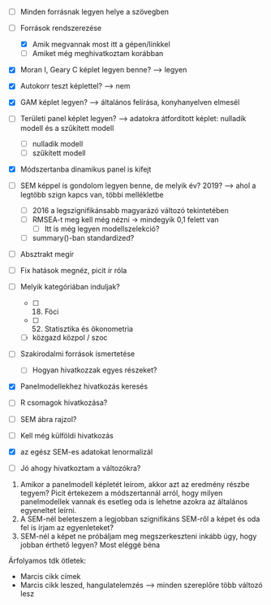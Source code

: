 - [ ] Minden forrásnak legyen helye a szövegben
- [ ] Források rendszerezése
	- [x] Amik megvannak most itt a gépen/linkkel
	- [ ] Amiket még meghivatkoztam korábban
- [x] Moran I, Geary C képlet legyen benne? --> legyen
- [x] Autokorr teszt képlettel? --> nem
- [x] GAM képlet legyen? --> általános felírása, konyhanyelven elmesél
- [ ] Területi panel képlet legyen? --> adatokra átfordított képlet: nulladik modell és a szűkített modell
	- [ ] nulladik modell
	- [ ] szűkített modell
- [x] Módszertanba dinamikus panel is kifejt
- [ ] SEM képpel is gondolom legyen benne, de melyik év? 2019? --> ahol a legtöbb szign kapcs van, többi mellékletbe
	- [ ] 2016 a legszignifikánsabb magyarázó változó tekintetében
	- [ ] RMSEA-t meg kell még nézni -> mindegyik 0,1 felett van
		- [ ] Itt is még legyen modellszelekció?
	- [ ] summary()-ban standardized?
- [ ] Absztrakt megír
- [ ] Fix hatások megnéz, picit ír róla
- [ ] Melyik kategóriában induljak?
	- [ ] 18. Föci
	- [ ] 52. Statisztika és ökonometria
	- [ ] közgazd közpol / szoc
- [ ] Szakirodalmi források ismertetése
	- [ ] Hogyan hivatkozzak egyes részeket?
- [x] Panelmodellekhez hivatkozás keresés
- [ ] R csomagok hivatkozása?
- [ ] SEM ábra rajzol?
- [ ] Kell még külföldi hivatkozás
- [x] az egész SEM-es adatokat lenormalizál
- [ ] Jó ahogy hivatkoztam a változókra?



1. Amikor a panelmodell képletét leírom, akkor azt az eredmény részbe tegyem? Picit értekezem a módszertannál arról, hogy milyen panelmodellek vannak és esetleg oda is lehetne azokra az általános egyeneltet leírni.
2. A SEM-nél beleteszem a legjobban szignifikáns SEM-ről a képet és oda fel is írjam az egyenleteket?
3. SEM-nél a képet ne próbáljam meg megszerkeszteni inkább úgy, hogy jobban érthető legyen? Most eléggé béna



Árfolyamos tdk ötletek:
- Marcis cikk címek
- Marcis cikk leszed, hangulatelemzés --> minden szereplőre több változó lesz